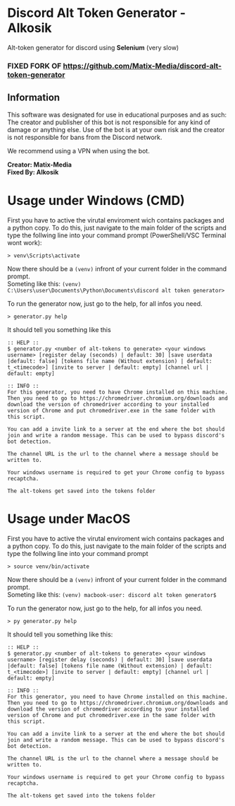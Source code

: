 # Discord Alt Token Generator - Alkosik

Alt-token generator for discord using **Selenium** (very slow)

### FIXED FORK OF https://github.com/Matix-Media/discord-alt-token-generator

## Information

This software was designated for use in educational purposes and as such:  
The creator and publisher of this bot is not responsible for any kind of damage or anything else. Use of the bot is at your own risk and the creator is not responsible for bans from the Discord network.

We recommend using a VPN when using the bot.

**Creator: Matix-Media**  
**Fixed By: Alkosik**

# Usage under Windows (CMD)

First you have to active the virutal enviroment wich contains packages and a python copy. To do this, just navigate to the main folder of the scripts and type the follwing line into your command prompt (PowerShell/VSC Terminal wont work):

`> venv\Scripts\activate`

Now there should be a `(venv)` infront of your current folder in the command prompt.  
Someting like this: `(venv) C:\Users\user\Documents\Python\Documents\discord alt token generator>`

To run the generator now, just go to the help, for all infos you need.

`> generator.py help`

It should tell you something like this

```
:: HELP ::
$ generator.py <number of alt-tokens to generate> <your windows username> [register delay (seconds) | default: 30] [save userdata |default: false] [tokens file name (Without extension) | default: t_<timecode>] [invite to server | default: empty] [channel url | default: empty]

:: INFO ::
For this generator, you need to have Chrome installed on this machine. Then you need to go to https://chromedriver.chromium.org/downloads and download the version of chromedriver according to your installed version of Chrome and put chromedriver.exe in the same folder with this script.

You can add a invite link to a server at the end where the bot should join and write a random message. This can be used to bypass discord's bot detection.

The channel URL is the url to the channel where a message should be written to.

Your windows username is required to get your Chrome config to bypass recaptcha.

The alt-tokens get saved into the tokens folder

```
  
  
  
  
  
  
  
  
  
# Usage under MacOS

First you have to active the virutal enviroment wich contains packages and a python copy. To do this, just navigate to the main folder of the scripts and type the follwing line into your command prompt

`> source venv/bin/activate`

Now there should be a `(venv)` infront of your current folder in the command prompt.  
Someting like this: `(venv) macbook-user: discord alt token generator$`

To run the generator now, just go to the help, for all infos you need.

`> py generator.py help`

It should tell you something like this:

```
:: HELP ::
$ generator.py <number of alt-tokens to generate> <your windows username> [register delay (seconds) | default: 30] [save userdata |default: false] [tokens file name (Without extension) | default: t_<timecode>] [invite to server | default: empty] [channel url | default: empty]

:: INFO ::
For this generator, you need to have Chrome installed on this machine. Then you need to go to https://chromedriver.chromium.org/downloads and download the version of chromedriver according to your installed version of Chrome and put chromedriver.exe in the same folder with this script.

You can add a invite link to a server at the end where the bot should join and write a random message. This can be used to bypass discord's bot detection.

The channel URL is the url to the channel where a message should be written to.

Your windows username is required to get your Chrome config to bypass recaptcha.

The alt-tokens get saved into the tokens folder
```
